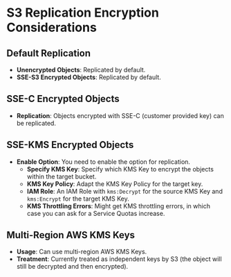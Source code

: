 # S3 Replication Encryption Considerations

## Default Replication

- **Unencrypted Objects**: Replicated by default.
- **SSE-S3 Encrypted Objects**: Replicated by default.

## SSE-C Encrypted Objects

- **Replication**: Objects encrypted with SSE-C (customer provided key) can be replicated.

## SSE-KMS Encrypted Objects

- **Enable Option**: You need to enable the option for replication.
    - **Specify KMS Key**: Specify which KMS Key to encrypt the objects within the target bucket.
    - **KMS Key Policy**: Adapt the KMS Key Policy for the target key.
    - **IAM Role**: An IAM Role with `kms:Decrypt` for the source KMS Key and `kms:Encrypt` for the target KMS Key.
    - **KMS Throttling Errors**: Might get KMS throttling errors, in which case you can ask for a Service Quotas increase.

## Multi-Region AWS KMS Keys

- **Usage**: Can use multi-region AWS KMS Keys.
- **Treatment**: Currently treated as independent keys by S3 (the object will still be decrypted and then encrypted).